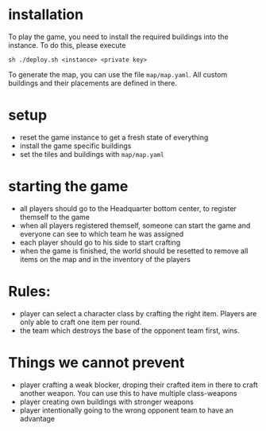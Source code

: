 # installation

To play the game, you need to install the required buildings into the instance. To do this, please execute

```
sh ./deploy.sh <instance> <private key>
```

To generate the map, you can use the file `map/map.yaml`. All custom buildings and their placements are defined in there.

# setup

- reset the game instance to get a fresh state of everything
- install the game specific buildings
- set the tiles and buildings with `map/map.yaml`

# starting the game

- all players should go to the Headquarter bottom center, to register themself to the game
- when all players registered themself, someone can start the game and everyone can see to which team he was assigned
- each player should go to his side to start crafting
- when the game is finished, the world should be resetted to remove all items on the map and in the inventory of the players

# Rules:

- player can select a character class by crafting the right item. Players are only able to craft one item per round.
- the team which destroys the base of the opponent team first, wins.

# Things we cannot prevent

- player crafting a weak blocker, droping their crafted item in there to craft another weapon. You can use this to have multiple class-weapons
- player creating own buildings with stronger weapons
- player intentionally going to the wrong opponent team to have an advantage
